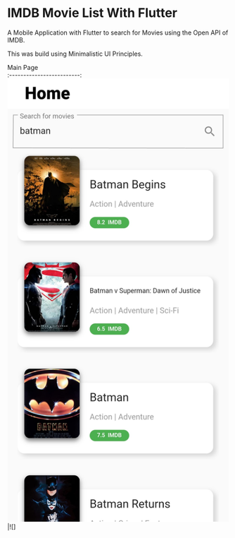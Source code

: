 # IMDB Movie List With Flutter

A Mobile Application with Flutter to search for Movies using the Open API of IMDB.

This was build using Minimalistic UI Principles.


Main Page                              
:-------------------------:
![](https://github.com/AbdulMalikDev/IMDBMovieListFlutter/blob/master/Home%20Screen.jpg?raw=true)|![]



